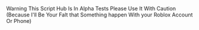 Warning This Script Hub Is In Alpha Tests
Please Use It With Caution 
(Because I'll Be Your Falt that Something happen
With your Roblox Account Or Phone)
